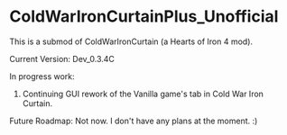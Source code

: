 # ColdWarIronCurtainPlus_Unofficial
This is a submod of ColdWarIronCurtain (a Hearts of Iron 4 mod).

Current Version: Dev_0.3.4C

In progress work:
1. Continuing GUI rework of the Vanilla game's tab in Cold War Iron Curtain.

Future Roadmap:
Not now. I don't have any plans at the moment. :)
